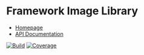 # Framework Image Library

- [Homepage](https://the-framework.gitlab.io/libraries/image.html)
- [API Documentation](https://the-framework.gitlab.io/libraries/image/docs/)

[![Build](https://gitlab.com/the-framework/libraries/image/badges/master/build.svg)](https://gitlab.com/the-framework/libraries/image/-/jobs)
[![Coverage](https://gitlab.com/the-framework/libraries/image/badges/master/coverage.svg?job=test:php7.3)](https://the-framework.gitlab.io/libraries/image/coverage/)
